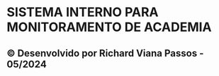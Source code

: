 <h1>SISTEMA INTERNO PARA MONITORAMENTO DE ACADEMIA</h1>


<h2>&#169; Desenvolvido por Richard Viana Passos - 05/2024</h2>
